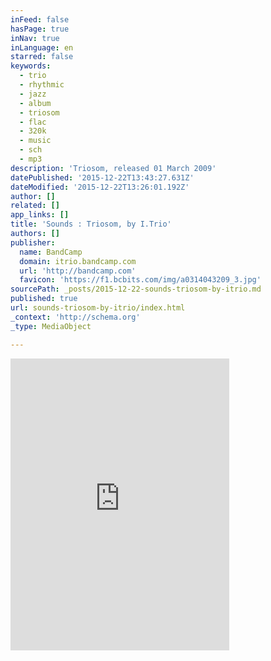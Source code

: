 ```yaml
---
inFeed: false
hasPage: true
inNav: true
inLanguage: en
starred: false
keywords:
  - trio
  - rhythmic
  - jazz
  - album
  - triosom
  - flac
  - 320k
  - music
  - sch
  - mp3
description: 'Triosom, released 01 March 2009'
datePublished: '2015-12-22T13:43:27.631Z'
dateModified: '2015-12-22T13:26:01.192Z'
author: []
related: []
app_links: []
title: 'Sounds : Triosom, by I.Trio'
authors: []
publisher:
  name: BandCamp
  domain: itrio.bandcamp.com
  url: 'http://bandcamp.com'
  favicon: 'https://f1.bcbits.com/img/a0314043209_3.jpg'
sourcePath: _posts/2015-12-22-sounds-triosom-by-itrio.md
published: true
url: sounds-triosom-by-itrio/index.html
_context: 'http://schema.org'
_type: MediaObject

---
```

<iframe src="https://cdn.embedly.com/widgets/media.html?src=https%3A%2F%2Fbandcamp.com%2FEmbeddedPlayer%2Fv%3D2%2Falbum%3D1634339132%2Fsize%3Dlarge%2Flinkcol%3D0084B4%2Fnotracklist%3Dtrue%2Ftwittercard%3Dtrue%2F&amp;url=https%3A%2F%2Fitrio.bandcamp.com%2F&amp;image=https%3A%2F%2Ff1.bcbits.com%2Fimg%2Fa0314043209_5.jpg&amp;key=b7d04c9b404c499eba89ee7072e1c4f7&amp;type=text%2Fhtml&amp;schema=bandcamp" width="350" height="467" scrolling="no" frameborder="0" allowfullscreen="allowfullscreen" style=""></iframe>